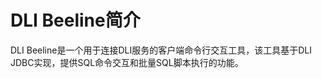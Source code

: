 # DLI Beeline简介<a name="dli_01_0277"></a>

DLI Beeline是一个用于连接DLI服务的客户端命令行交互工具，该工具基于DLI JDBC实现，提供SQL命令交互和批量SQL脚本执行的功能。


